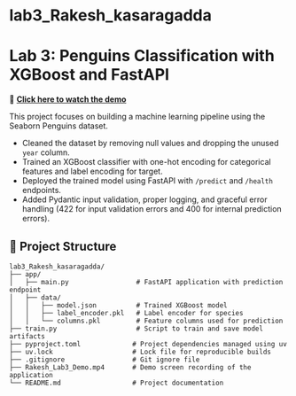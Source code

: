 # lab3_Rakesh_kasaragadda
# Lab 3: Penguins Classification with XGBoost and FastAPI

🎥 **[Click here to watch the demo](./Rakesh_Lab3_Demo.mp4)**

This project focuses on building a machine learning pipeline using the Seaborn Penguins dataset. 

- Cleaned the dataset by removing null values and dropping the unused `year` column.
- Trained an XGBoost classifier with one-hot encoding for categorical features and label encoding for target.
- Deployed the trained model using FastAPI with `/predict` and `/health` endpoints.
- Added Pydantic input validation, proper logging, and graceful error handling (422 for input validation errors and 400 for internal prediction errors).

## 📁 Project Structure

```
lab3_Rakesh_kasaragadda/
├── app/
│   ├── main.py                 # FastAPI application with prediction endpoint
│   ├── data/
│   │   ├── model.json          # Trained XGBoost model
│   │   ├── label_encoder.pkl   # Label encoder for species
│   │   └── columns.pkl         # Feature columns used for prediction
├── train.py                    # Script to train and save model artifacts
├── pyproject.toml             # Project dependencies managed using uv
├── uv.lock                    # Lock file for reproducible builds
├── .gitignore                 # Git ignore file
├── Rakesh_Lab3_Demo.mp4       # Demo screen recording of the application
└── README.md                  # Project documentation
```
